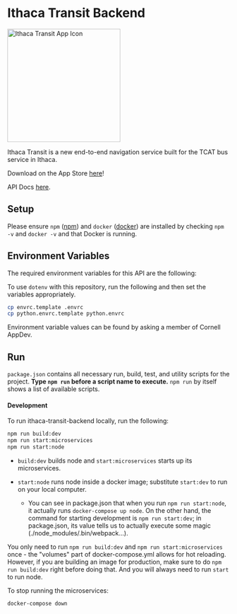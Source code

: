 # Ithaca Transit Backend

<img width="256" alt="Ithaca Transit App Icon" src="https://raw.githubusercontent.com/cuappdev/tcat-ios/master/app-icon.png">

Ithaca Transit is a new end-to-end navigation service built for the TCAT bus service in Ithaca.

Download on the App Store [here](https://itunes.apple.com/app/id1290883721)!

API Docs [here](https://transit-backend.cornellappdev.com/api/docs/).

## Setup

Please ensure `npm` ([npm](https://www.npmjs.com/get-npm)) and `docker` ([docker](https://www.docker.com/)) are installed by checking `npm -v` and `docker -v` and that Docker is running.

## Environment Variables

The required environment variables for this API are the following:

To use `dotenv` with this repository, run the following and then set the variables appropriately.

```bash
cp envrc.template .envrc
cp python.envrc.template python.envrc
```

Environment variable values can be found by asking a member of Cornell AppDev.

## Run

`package.json` contains all necessary run, build, test, and utility scripts for the project. **Type `npm run` before a script name to execute.** `npm run` by itself shows a list of available scripts.

#### Development

To run ithaca-transit-backend locally, run the following:

```bash
npm run build:dev
npm run start:microservices
npm run start:node
```

- `build:dev` builds node and `start:microservices` starts up its microservices.

- `start:node` runs node inside a docker image; substitute `start:dev` to run on your local computer.

  - You can see in package.json that when you run `npm run start:node`, it actually runs `docker-compose up node`. On the other hand, the command for starting development is `npm run start:dev`; in package.json, its value tells us to actually execute some magic (./node_modules/.bin/webpack…).

You only need to run `npm run build:dev` and `npm run start:microservices` once - the "volumes" part of docker-compose.yml allows for hot reloading. However, if you are building an image for production, make sure to do `npm run build:dev` right before doing that. And you will always need to run `start` to run node.

To stop running the microservices:

```
docker-compose down
```
